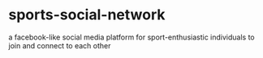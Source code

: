 # sports-social-network
a facebook-like social media platform for sport-enthusiastic individuals to join and connect to each other
